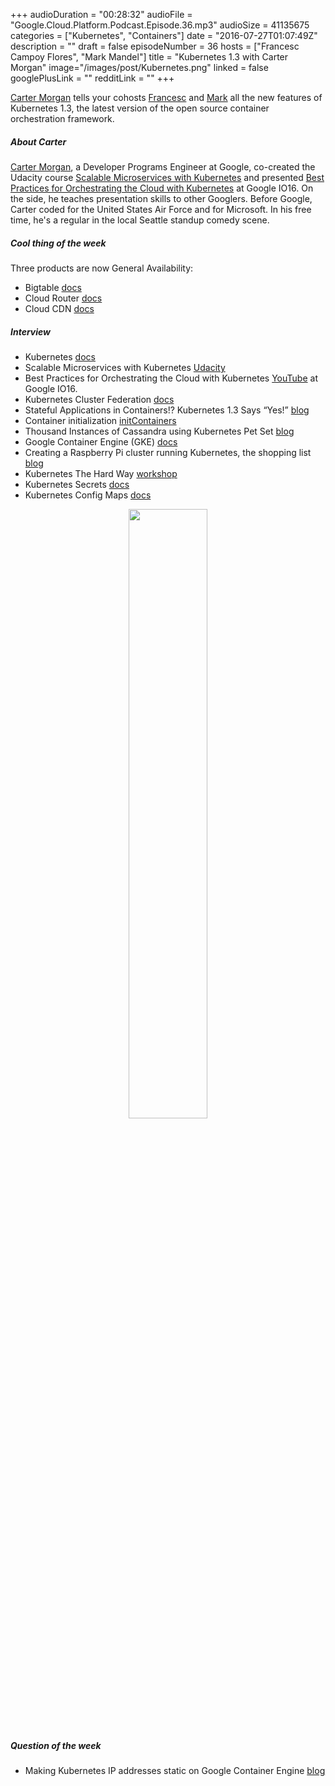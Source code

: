 +++
audioDuration = "00:28:32"
audioFile = "Google.Cloud.Platform.Podcast.Episode.36.mp3"
audioSize = 41135675
categories = ["Kubernetes", "Containers"]
date = "2016-07-27T01:07:49Z"
description = ""
draft = false
episodeNumber = 36
hosts = ["Francesc Campoy Flores", "Mark Mandel"]
title = "Kubernetes 1.3 with Carter Morgan"
image="/images/post/Kubernetes.png"
linked = false
googlePlusLink = ""
redditLink = ""
+++

[Carter Morgan](https://twitter.com/_askcarter) tells your cohosts
[Francesc](https://twitter.com/francesc) and
[Mark](https://twitter.com/neurotic) all the new features of Kubernetes 1.3,
the latest version of the open source container orchestration framework.

<!--more-->

##### About Carter

[Carter Morgan](https://twitter.com/_askcarter), a Developer Programs Engineer at Google,
co-created the Udacity course
[Scalable Microservices with Kubernetes](https://www.udacity.com/course/scalable-microservices-with-kubernetes--ud615)
and presented [Best Practices for Orchestrating the Cloud with Kubernetes](https://youtu.be/21hXNReWsUU) at Google IO16.
On the side, he teaches presentation skills to other Googlers.
Before Google, Carter coded for the United States Air Force and for Microsoft.
In his free time, he's a regular in the local Seattle standup comedy scene.


##### Cool thing of the week

Three products are now General Availability:

- Bigtable [docs](https://cloud.google.com/bigtable/docs/)
- Cloud Router [docs](https://cloud.google.com/compute/docs/cloudrouter)
- Cloud CDN [docs](https://cloud.google.com/cdn/docs/)

##### Interview

- Kubernetes [docs](http://kubernetes.io)
- Scalable Microservices with Kubernetes [Udacity](https://www.udacity.com/course/scalable-microservices-with-kubernetes--ud615)
- Best Practices for Orchestrating the Cloud with Kubernetes [YouTube](https://youtu.be/21hXNReWsUU) at Google IO16.
- Kubernetes Cluster Federation [docs](https://github.com/kubernetes/kubernetes/blob/release-1.3/docs/proposals/federation.md)
- Stateful Applications in Containers!? Kubernetes 1.3 Says “Yes!” [blog](http://blog.kubernetes.io/2016/07/stateful-applications-in-containers-kubernetes.html)
- Container initialization [initContainers](https://github.com/kubernetes/kubernetes/blob/release-1.3/docs/proposals/container-init.md)
- Thousand Instances of Cassandra using Kubernetes Pet Set [blog](http://blog.kubernetes.io/2016/07/thousand-instances-of-cassandra-using-kubernetes-pet-set.html)
- Google Container Engine (GKE) [docs](https://cloud.google.com/container-engine/)
- Creating a Raspberry Pi cluster running Kubernetes, the shopping list [blog](http://blog.kubernetes.io/2015/11/creating-a-Raspberry-Pi-cluster-running-Kubernetes-the-shopping-list-Part-1.html)
- Kubernetes The Hard Way [workshop](https://github.com/kelseyhightower/kubernetes-the-hard-way)
- Kubernetes Secrets [docs](http://kubernetes.io/docs/user-guide/secrets/)
- Kubernetes Config Maps [docs](http://kubernetes.io/docs/user-guide/configmap/)


<div style="text-align: center">
  <a href="http://kubernetes.io/">
    <img src="/images/post/Kubernetes.png" width="50%">
  </a>
</div>

##### Question of the week

- Making Kubernetes IP addresses static on Google Container Engine [blog](http://terrenceryan.com/blog/index.php/making-kubernetes-ip-addresses-static-on-google-container-engine/)